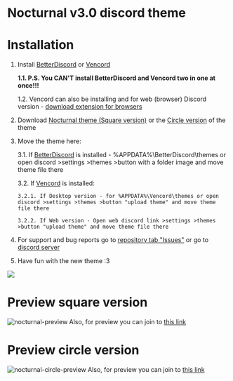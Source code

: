 # Nocturnal v3.0 discord theme

# Installation
1. Install [BetterDiscord](https://betterdiscord.app) or [Vencord](https://vencord.dev/download)

   **1.1. P.S. You CAN'T install BetterDiscord and Vencord two in one at once!!!**
   
   1.2. Vencord can also be installing and for web (browser) Discord version - [download extension for browsers](https://chromewebstore.google.com/detail/vencord-web/cbghhgpcnddeihccjmnadmkaejncjndb)
   
3. Download [Nocturnal theme (Square version)](https://github.com/KhimarikMayer/Nocturnal-discord-theme/releases/download/3.1/nocturnal.theme.css) or the [Circle version](https://github.com/KhimarikMayer/Nocturnal-discord-theme/releases/download/3.1/nocturnal_circle.theme.css) of the theme
4. Move the theme here:

   3.1. If [BetterDiscord](https://betterdiscord.app) is installed - %APPDATA%\BetterDiscord\themes or open discord >settings >themes >button with a folder image and move theme file there
   
   3.2. If [Vencord](https://vencord.dev/download) is installed:

       3.2.1. If Desktop version - for %APPDATA%\Vencord\themes or open discord >settings >themes >button "upload theme" and move theme file there
   
       3.2.2. If Web version - Open web discord link >settings >themes >button "upload theme" and move theme file there
   
6. For support and bug reports go to [repository tab "Issues"](https://github.com/KhimarikMayer/Nocturnal-discord-theme/issues/new) or go to [discord server](https://discord.gg/x5NGh4Bagk)
7. Have fun with the new theme :3

![](https://i.ibb.co/CpkCGrF5/68747470733a2f2f692e696d6775722e636f6d2f5439446e6931592e706e67.png)

# Preview square version
![nocturnal-preview](https://i.imgur.com/emBMm8I.png)
Also, for preview you can join to [this link](https://discord-preview.vercel.app/?file=https://khimarikmayer.github.io/Nocturnal-discord-theme/nocturnal/importCSS/core.css)

# Preview circle version
![nocturnal-circle-preview](https://i.imgur.com/C7GzoEr.png)
Also, for preview you can join to [this link](https://gibbu.github.io/ThemePreview/?file=https://khimarikmayer.github.io/Nocturnal-discord-theme/nocturnal/importCSS/circle_core.css)

